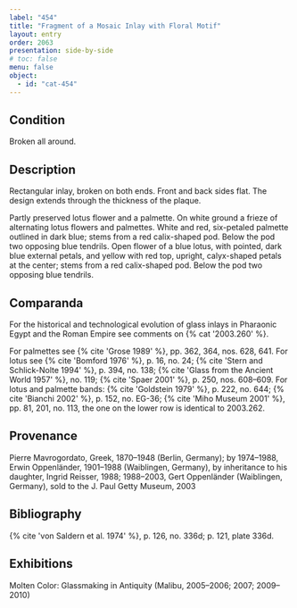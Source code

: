 ```yaml
---
label: "454"
title: "Fragment of a Mosaic Inlay with Floral Motif"
layout: entry
order: 2063
presentation: side-by-side
# toc: false
menu: false
object:
  - id: "cat-454"
---
```


## Condition

Broken all around.

## Description

Rectangular inlay, broken on both ends. Front and back sides flat. The design extends through the thickness of the plaque.

Partly preserved lotus flower and a palmette. On white ground a frieze of alternating lotus flowers and palmettes. White and red, six-petaled palmette outlined in dark blue; stems from a red calix-shaped pod. Below the pod two opposing blue tendrils. Open flower of a blue lotus, with pointed, dark blue external petals, and yellow with red top, upright, calyx-shaped petals at the center; stems from a red calix-shaped pod. Below the pod two opposing blue tendrils.

## Comparanda

For the historical and technological evolution of glass inlays in Pharaonic Egypt and the Roman Empire see comments on {% cat '2003.260' %}.

For palmettes see {% cite 'Grose 1989' %}, pp. 362, 364, nos. 628, 641. For lotus see {% cite 'Bomford 1976' %}, p. 16, no. 24; {% cite 'Stern and Schlick-Nolte 1994' %}, p. 394, no. 138; {% cite 'Glass from the Ancient World 1957' %}, no. 119; {% cite 'Spaer 2001' %}, p. 250, nos. 608–609. For lotus and palmette bands: {% cite 'Goldstein 1979' %}, p. 222, no. 644; {% cite 'Bianchi 2002' %}, p. 152, no. EG-36; {% cite 'Miho Museum 2001' %}, pp. 81, 201, no. 113, the one on the lower row is identical to 2003.262.

## Provenance

Pierre Mavrogordato, Greek, 1870–1948 (Berlin, Germany); by 1974–1988, Erwin Oppenländer, 1901–1988 (Waiblingen, Germany), by inheritance to his daughter, Ingrid Reisser, 1988; 1988–2003, Gert Oppenländer (Waiblingen, Germany), sold to the J. Paul Getty Museum, 2003

## Bibliography

{% cite 'von Saldern et al. 1974' %}, p. 126, no. 336d; p. 121, plate 336d.

## Exhibitions

Molten Color: Glassmaking in Antiquity (Malibu, 2005–2006; 2007; 2009–2010)